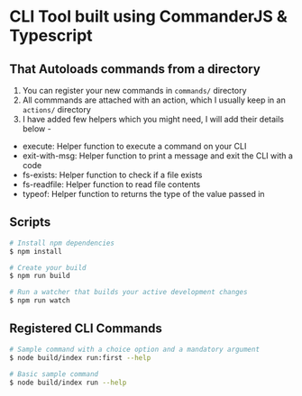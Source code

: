 # CLI Tool built using CommanderJS & Typescript

## That Autoloads commands from a directory

1. You can register your new commands in `commands/` directory
2. All commmands are attached with an action, which I usually keep in an `actions/` directory
3. I have added few helpers which you might need, I will add their details below -
  - execute: Helper function to execute a command on your CLI
  - exit-with-msg: Helper function to print a message and exit the CLI with a code
  - fs-exists: Helper function to check if a file exists
  - fs-readfile: Helper function to read file contents
  - typeof: Helper function to returns the type of the value passed in

## Scripts

```sh
# Install npm dependencies
$ npm install

# Create your build
$ npm run build

# Run a watcher that builds your active development changes
$ npm run watch
```

## Registered CLI Commands

```sh
# Sample command with a choice option and a mandatory argument
$ node build/index run:first --help

# Basic sample command
$ node build/index run --help
```
